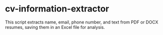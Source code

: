 # cv-information-extractor
 This script extracts name, email, phone number, and text from PDF or DOCX resumes, saving them in an Excel file for analysis.
